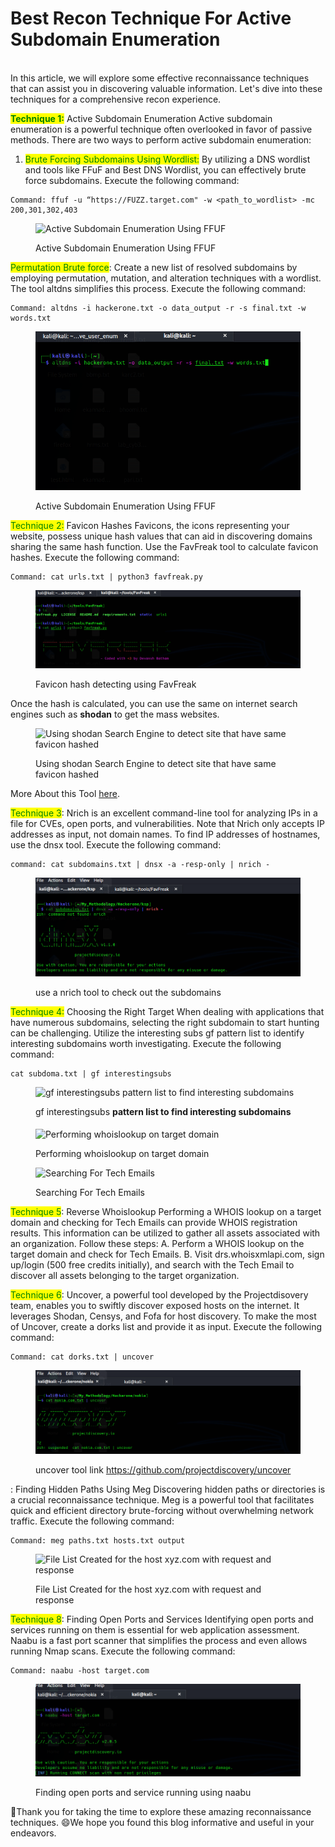 # Best Recon Technique For Active Subdomain Enumeration

\
In this article, we will explore some effective reconnaissance techniques that can assist you in discovering valuable information. Let's dive into these techniques for a comprehensive recon experience.

<mark style="color:green;">**Technique 1:**</mark> Active Subdomain Enumeration Active subdomain enumeration is a powerful technique often overlooked in favor of passive methods. There are two ways to perform active subdomain enumeration:

1. <mark style="color:green;">Brute Forcing Subdomains Using Wordlist:</mark> By utilizing a DNS wordlist and tools like FFuF and Best DNS Wordlist, you can effectively brute force subdomains. Execute the following command:

```
Command: ffuf -u “https://FUZZ.target.com" -w <path_to_wordlist> -mc 200,301,302,403
```

<figure><img src="https://miro.medium.com/max/720/1*6dHXrt4y2JSwyUbn2UufIQ.png" alt="Active Subdomain Enumeration Using FFUF"><figcaption><p>Active Subdomain Enumeration Using FFUF</p></figcaption></figure>

<mark style="color:green;">Permutation Brute force</mark>: Create a new list of resolved subdomains by employing permutation, mutation, and alteration techniques with a wordlist. The tool altdns simplifies this process. Execute the following command:

```markup
Command: altdns -i hackerone.txt -o data_output -r -s final.txt -w words.txt
```

<figure><img src="../../../.gitbook/assets/image (1).png" alt="Active Subdomain Enumeration Using FFUF"><figcaption><p>Active Subdomain Enumeration Using FFUF</p></figcaption></figure>

<mark style="color:green;">Technique 2:</mark> Favicon Hashes Favicons, the icons representing your website, possess unique hash values that can aid in discovering domains sharing the same hash function. Use the FavFreak tool to calculate favicon hashes. Execute the following command:

```
Command: cat urls.txt | python3 favfreak.py
```

<figure><img src="../../../.gitbook/assets/image (5).png" alt="Favicon hash detecting using FavFreak"><figcaption><p>Favicon hash detecting using FavFreak</p></figcaption></figure>

Once the hash is calculated, you can use the same on internet search engines such as **shodan** to get the mass websites.

<figure><img src="https://miro.medium.com/max/720/1*WXdimyHXCrOkWW_YtDTDOQ.png" alt="Using shodan Search Engine to detect site that have same favicon hashed"><figcaption><p>Using shodan Search Engine to detect site that have same favicon hashed</p></figcaption></figure>

More About this Tool [here](https://medium.com/@Asm0d3us/weaponizing-favicon-ico-for-bugbounties-osint-and-what-not-ace3c214e139).

<mark style="color:green;">Technique 3</mark>: Nrich is an excellent command-line tool for analyzing IPs in a file for CVEs, open ports, and vulnerabilities. Note that Nrich only accepts IP addresses as input, not domain names. To find IP addresses of hostnames, use the dnsx tool. Execute the following command:

```
command: cat subdomains.txt | dnsx -a -resp-only | nrich -
```

<figure><img src="../../../.gitbook/assets/image.png" alt="Using shodan Search Engine to detect site that have same favicon hashed"><figcaption><p>use a nrich tool to check out the subdomains </p></figcaption></figure>

<mark style="color:green;">Technique 4:</mark> Choosing the Right Target When dealing with applications that have numerous subdomains, selecting the right subdomain to start hunting can be challenging. Utilize the interesting subs gf pattern list to identify interesting subdomains worth investigating. Execute the following command:

```
cat subdoma.txt | gf interestingsubs
```

<figure><img src="https://miro.medium.com/max/720/1*TsN_DOGqFOX-CYv7G-Sbjw.png" alt="gf interestingsubs pattern list to find interesting subdomains"><figcaption><p>gf interestingsubs <strong>pattern list to find interesting subdomains</strong></p></figcaption></figure>

####

<figure><img src="https://miro.medium.com/max/720/1*Dz43T4JUM49M4vdpgSlCYw.png" alt="Performing whoislookup on target domain"><figcaption><p>Performing whoislookup on target domain</p></figcaption></figure>



<figure><img src="https://miro.medium.com/max/720/1*bVYAtg61mEC2Hg_oO1cevA.jpeg" alt="Searching For Tech Emails"><figcaption><p>Searching For Tech Emails</p></figcaption></figure>

<mark style="color:green;">Technique 5</mark>: Reverse Whoislookup Performing a WHOIS lookup on a target domain and checking for Tech Emails can provide WHOIS registration results. This information can be utilized to gather all assets associated with an organization. Follow these steps: A. Perform a WHOIS lookup on the target domain and check for Tech Emails. B. Visit drs.whoisxmlapi.com, sign up/login (500 free credits initially), and search with the Tech Email to discover all assets belonging to the target organization.

<mark style="color:green;">Technique 6</mark>: Uncover, a powerful tool developed by the Projectdisovery team, enables you to swiftly discover exposed hosts on the internet. It leverages Shodan, Censys, and Fofa for host discovery. To make the most of Uncover, create a dorks list and provide it as input. Execute the following command:

```
Command: cat dorks.txt | uncover
```

<figure><img src="../../../.gitbook/assets/image (9).png" alt=""><figcaption><p>uncover tool link <a href="https://github.com/projectdiscovery/uncover">https://github.com/projectdiscovery/uncover</a></p></figcaption></figure>



: Finding Hidden Paths Using Meg Discovering hidden paths or directories is a crucial reconnaissance technique. Meg is a powerful tool that facilitates quick and efficient directory brute-forcing without overwhelming network traffic. Execute the following command:

```
Command: meg paths.txt hosts.txt output
```

<figure><img src="https://miro.medium.com/max/720/1*hQwOzRPoo7zWDYUWvO0aoQ.png" alt="File List Created for the host xyz.com with request and response"><figcaption><p>File List Created for the host xyz.com with request and response</p></figcaption></figure>

<mark style="color:green;">Technique 8</mark>: Finding Open Ports and Services Identifying open ports and services running on them is essential for web application assessment. Naabu is a fast port scanner that simplifies the process and even allows running Nmap scans. Execute the following command:

```
Command: naabu -host target.com
```

<figure><img src="../../../.gitbook/assets/image (7).png" alt=""><figcaption><p>Finding open ports and service running using naabu</p></figcaption></figure>

:clap:Thank you for taking the time to explore these amazing reconnaissance techniques. :smile:We hope you found this blog informative and useful in your endeavors.

